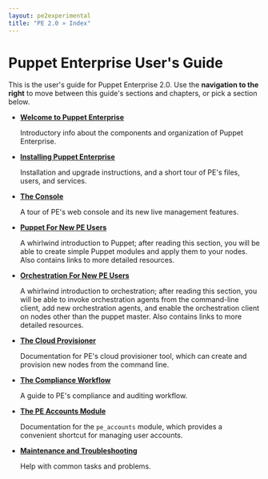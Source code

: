 ```yaml
---
layout: pe2experimental
title: "PE 2.0 » Index"
---
```


Puppet Enterprise User's Guide
=====

This is the user's guide for Puppet Enterprise 2.0. Use the **navigation to the right** to move between this guide's sections and chapters, or pick a section below.

- [**Welcome to Puppet Enterprise**](./welcome_getting_started.html)

    Introductory info about the components and organization of Puppet Enterprise.
- [**Installing Puppet Enterprise**](./install_system_requirements.html)

    Installation and upgrade instructions, and a short tour of PE's files, users, and services.
- [**The Console**](./console_accessing.html)

    A tour of PE's web console and its new live management features.
- [**Puppet For New PE Users**](./puppet_overview.html)

    A whirlwind introduction to Puppet; after reading this section, you will be able to create simple Puppet modules and apply them to your nodes. Also contains links to more detailed resources.
- [**Orchestration For New PE Users**](./orchestration_overview.html)

    A whirlwind introduction to orchestration; after reading this section, you will be able to invoke orchestration agents from the command-line client, add new orchestration agents, and enable the orchestration client on nodes other than the puppet master. Also contains links to more detailed resources.
- [**The Cloud Provisioner**](./cloudprovisioner_overview.html)

    Documentation for PE's cloud provisioner tool, which can create and provision new nodes from the command line.
- [**The Compliance Workflow**](./compliance_basics.html)

    A guide to PE's compliance and auditing workflow. 
- [**The PE Accounts Module**](./accounts_user_type.html)

    Documentation for the `pe_accounts` module, which provides a convenient shortcut for managing user accounts.
- [**Maintenance and Troubleshooting**](./maint_common_config_errors.html)

    Help with common tasks and problems.

